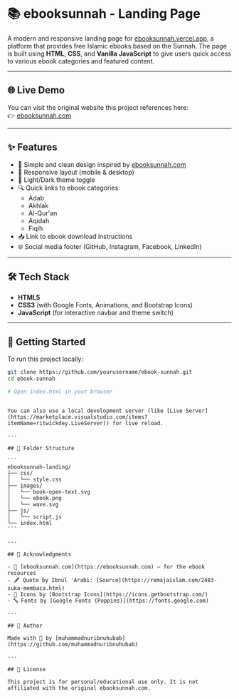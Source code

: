 # 📚 ebooksunnah - Landing Page

A modern and responsive landing page for [ebooksunnah.vercel.app](https://ebooksunnah.vercel.app), a platform that provides free Islamic ebooks based on the Sunnah. The page is built using **HTML**, **CSS**, and **Vanilla JavaScript** to give users quick access to various ebook categories and featured content.

---

## 🌐 Live Demo

You can visit the original website this project references here:  
👉 [ebooksunnah.com](https://ebooksunnah.com)

---

## ✨ Features

- 📖 Simple and clean design inspired by [ebooksunnah.com](https://ebooksunnah.com)
- 📱 Responsive layout (mobile & desktop)
- 🌙 Light/Dark theme toggle
- 🔍 Quick links to ebook categories:
  - Adab
  - Akhlak
  - Al-Qur'an
  - Aqidah
  - Fiqih
- 📥 Link to ebook download instructions
- 🌐 Social media footer (GitHub, Instagram, Facebook, LinkedIn)

---

## 🛠️ Tech Stack

- **HTML5**
- **CSS3** (with Google Fonts, Animations, and Bootstrap Icons)
- **JavaScript** (for interactive navbar and theme switch)

---

## 🚀 Getting Started

To run this project locally:

```bash
git clone https://github.com/yourusername/ebook-sunnah.git
cd ebook-sunnah

# Open index.html in your browser
```
````

You can also use a local development server (like [Live Server](https://marketplace.visualstudio.com/items?itemName=ritwickdey.LiveServer)) for live reload.

---

## 📁 Folder Structure

```
ebooksunnah-landing/
├── css/
│   └── style.css
├── images/
│   └── book-open-text.svg
│   └── ebook.png
│   └── wave.svg
├── js/
│   └── script.js
└── index.html
```

---

## 🙏 Acknowledgments

- 📘 [ebooksunnah.com](https://ebooksunnah.com) — for the ebook resources
- 🖋️ Quote by Ibnul 'Arabi: [Source](https://remajaislam.com/2483-suka-membaca.html)
- 🎨 Icons by [Bootstrap Icons](https://icons.getbootstrap.com/)
- 🔤 Fonts by [Google Fonts (Poppins)](https://fonts.google.com)

---

## 👤 Author

Made with 🤍 by [muhammadnuribnuhubab](https://github.com/muhammadnuribnuhubab)

---

## 📜 License

This project is for personal/educational use only. It is not affiliated with the original ebooksunnah.com.
